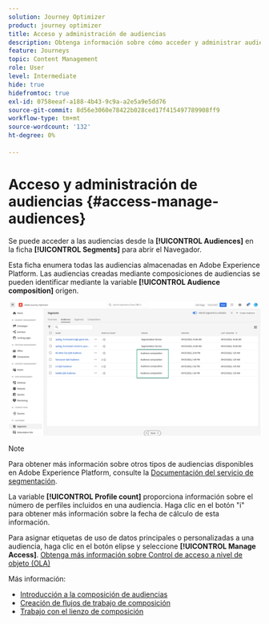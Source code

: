```yaml
---
solution: Journey Optimizer
product: journey optimizer
title: Acceso y administración de audiencias
description: Obtenga información sobre cómo acceder y administrar audiencias
feature: Journeys
topic: Content Management
role: User
level: Intermediate
hide: true
hidefromtoc: true
exl-id: 0758eeaf-a188-4b43-9c9a-a2e5a9e5dd76
source-git-commit: 8d56e3060e78422b028ced17f415497789908ff9
workflow-type: tm+mt
source-wordcount: '132'
ht-degree: 0%

---
```


# Acceso y administración de audiencias {#access-manage-audiences}

Se puede acceder a las audiencias desde la **[!UICONTROL Audiences]** en la ficha **[!UICONTROL Segments]** para abrir el Navegador.

Esta ficha enumera todas las audiencias almacenadas en Adobe Experience Platform. Las audiencias creadas mediante composiciones de audiencias se pueden identificar mediante la variable **[!UICONTROL Audience composition]** origen.

![](assets/audiences-list.png)

>[!NOTE]
>
>Para obtener más información sobre otros tipos de audiencias disponibles en Adobe Experience Platform, consulte la [Documentación del servicio de segmentación](https://experienceleague.adobe.com/docs/experience-platform/segmentation/ui/overview.html).

La variable **[!UICONTROL Profile count]** proporciona información sobre el número de perfiles incluidos en una audiencia. Haga clic en el botón &quot;i&quot; para obtener más información sobre la fecha de cálculo de esta información.

Para asignar etiquetas de uso de datos principales o personalizadas a una audiencia, haga clic en el botón elipse y seleccione **[!UICONTROL Manage Access]**. [Obtenga más información sobre Control de acceso a nivel de objeto (OLA)](../administration/object-based-access.md)

<!--
-edit an audience?
-->

Más información:

* [Introducción a la composición de audiencias](get-started-audience-orchestration.md)
* [Creación de flujos de trabajo de composición](create-compositions.md)
* [Trabajo con el lienzo de composición](composition-canvas.md)
